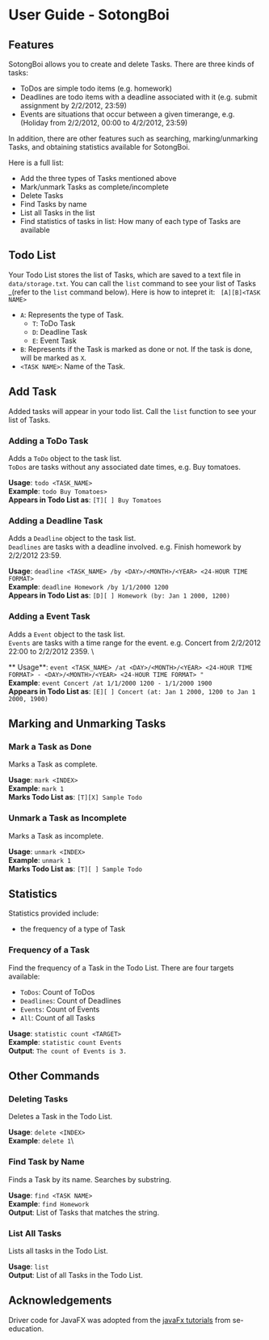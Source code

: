# User Guide - SotongBoi

## Features

SotongBoi allows you to create and delete Tasks. There are three kinds of tasks:

* ToDos are simple todo items (e.g. homework)
* Deadlines are todo items with a deadline associated with it (e.g. submit assignment by 2/2/2012, 23:59)
* Events are situations that occur between a given timerange, e.g. (Holiday from 2/2/2012, 00:00 to 4/2/2012, 23:59)

In addition, there are other features such as searching, marking/unmarking Tasks, and obtaining statistics available for
SotongBoi.

Here is a full list:

* Add the three types of Tasks mentioned above
* Mark/unmark Tasks as complete/incomplete
* Delete Tasks
* Find Tasks by name
* List all Tasks in the list
* Find statistics of tasks in list: How many of each type of Tasks are available

## Todo List

Your Todo List stores the list of Tasks, which are saved to a text file in ```data/storage.txt```. You can call
the ```list``` command to see your list of Tasks _(refer to the ```list``` command below). Here is how to intepret it:
``` [A][B]<TASK NAME>```

* ```A```: Represents the type of Task.
    * ```T```: ToDo Task
    * ```D```: Deadline Task
    * ```E```: Event Task
* ```B```: Represents if the Task is marked as done or not. If the task is done, will be marked as ```X```.
* ```<TASK NAME>```: Name of the Task.

## Add Task

Added tasks will appear in your todo list. Call the ```list``` function to see your list of Tasks.

### Adding a ToDo Task

Adds a ```ToDo``` object to the task list.\
```ToDos``` are tasks without any associated date times, e.g. Buy tomatoes.

**Usage**: ```todo <TASK_NAME>```\
**Example**: ```todo Buy Tomatoes>``` \
**Appears in Todo List as**: ```[T][ ] Buy Tomatoes```

### Adding a Deadline Task

Adds a ```Deadline``` object to the task list.\
```Deadlines``` are tasks with a deadline involved. e.g. Finish homework by 2/2/2012 23:59.

**Usage**: ```deadline <TASK_NAME> /by <DAY>/<MONTH>/<YEAR> <24-HOUR TIME FORMAT>```\
**Example**: ```deadline Homework /by 1/1/2000 1200``` \
**Appears in Todo List as**: ```[D][ ] Homework (by: Jan 1 2000, 1200)```

### Adding a Event Task

Adds a ```Event``` object to the task list.\
```Events``` are tasks with a time range for the event. e.g. Concert from 2/2/2012 22:00 to 2/2/2012 2359. \

**
Usage**: ```event <TASK_NAME> /at <DAY>/<MONTH>/<YEAR> <24-HOUR TIME FORMAT> - <DAY>/<MONTH>/<YEAR> <24-HOUR TIME FORMAT> "```\
**Example**: ```event Concert /at 1/1/2000 1200 - 1/1/2000 1900``` \
**Appears in Todo List as**: ```[E][ ] Concert (at: Jan 1 2000, 1200 to Jan 1 2000, 1900)```

## Marking and Unmarking Tasks

### Mark a Task as Done

Marks a Task as complete.

**Usage**: `mark <INDEX>`\
**Example**: `mark 1`\
**Marks Todo List as**: `[T][X] Sample Todo`

### Unmark a Task as Incomplete

Marks a Task as incomplete.

**Usage**: `unmark <INDEX>`\
**Example**: `unmark 1`\
**Marks Todo List as**: `[T][ ] Sample Todo`

## Statistics

Statistics provided include:

* the frequency of a type of Task

### Frequency of a Task

Find the frequency of a Task in the Todo List. There are four targets available:

* `ToDos`: Count of ToDos
* `Deadlines`: Count of Deadlines
* `Events`: Count of Events
* `All`: Count of all Tasks

**Usage**: `statistic count <TARGET>`\
**Example**: `statistic count Events`\
**Output**: `The count of Events is 3.`

## Other Commands

### Deleting Tasks

Deletes a Task in the Todo List.

**Usage**: `delete <INDEX>`\
**Example**: `delete 1`\

### Find Task by Name

Finds a Task by its name. Searches by substring.

**Usage**: `find <TASK NAME>`\
**Example**: `find Homework`\
**Output**: List of Tasks that matches the string.

### List All Tasks

Lists all tasks in the Todo List.

**Usage**: `list`\
**Output**: List of all Tasks in the Todo List.

## Acknowledgements

Driver code for JavaFX was adopted from
the [javaFx tutorials](https://se-education.org/guides/tutorials/javaFxPart4.html) from se-education.